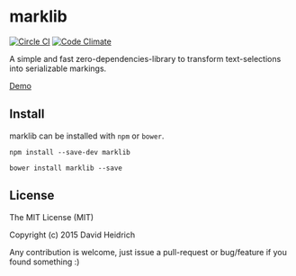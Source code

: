 marklib
===

[![Circle CI](https://circleci.com/gh/BowlingX/marklib.svg?style=svg)](https://circleci.com/gh/BowlingX/marklib)
[![Code Climate](https://codeclimate.com/github/BowlingX/marklib/badges/gpa.svg)](https://codeclimate.com/github/BowlingX/marklib)

A simple and fast zero-dependencies-library to transform text-selections into serializable markings.

[Demo](http://bowlingx.github.io/marklib/)

## Install

marklib can be installed with `npm` or `bower`.

`npm install --save-dev marklib`

`bower install marklib --save`

## License

The MIT License (MIT)

Copyright (c) 2015 David Heidrich

Any contribution is welcome, just issue a pull-request or bug/feature if you found something :)

